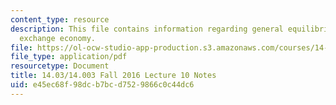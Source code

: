 ```yaml
---
content_type: resource
description: This file contains information regarding general equilibrium in a pure
  exchange economy.
file: https://ol-ocw-studio-app-production.s3.amazonaws.com/courses/14-03-microeconomic-theory-and-public-policy-fall-2016/e45ec68f98dcb7bcd7529866c0c44dc6_MIT14_03F16_lec10.pdf
file_type: application/pdf
resourcetype: Document
title: 14.03/14.003 Fall 2016 Lecture 10 Notes
uid: e45ec68f-98dc-b7bc-d752-9866c0c44dc6
---
```

